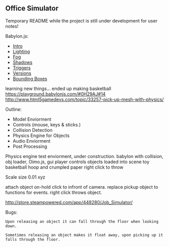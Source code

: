 ## Office Simulator

Temporary README while the project is still under development for user notes!

Babylon.js:
- [Intro](http://doc.babylonjs.com/tutorials/creating_a_basic_scene)
- [Lighting](http://doc.babylonjs.com/tutorials/lights)
- [Fog](http://doc.babylonjs.com/tutorials/environment#fog)
- [Shadows](http://doc.babylonjs.com/tutorials/shadows)
- [Triggers](https://doc.babylonjs.com/tutorials/how_to_use_actions)
- [Versions](http://www.babylonjs.com/versionbuilder/)
- [Bounding Boxes](http://www.html5gamedevs.com/topic/13057-assigning-collision-detection-on-imported-meshes/)

learning new things... ended up making basketball
https://playground.babylonjs.com/#0H29AJ#14
http://www.html5gamedevs.com/topic/33257-pick-up-mesh-with-physics/

Outline:
- Model Enviorment
- Controls (mouse, keys & sticks.)
- Collision Detection
- Physics Engine for Objects
- Audio Enviorment
- Post Processing


Physics engine test enviorment, under construction.
babylon with collision, obj loader, Oimo.js, gui
player controls
objects loaded into scene
toy basketball hoop and crumpled paper right click to throw

Scale size 0.01 xyz

attach object on-hold click  to infront of camera.
replace pickup object to functions for events.
right click throws object.

http://store.steampowered.com/app/448280/Job_Simulator/

Bugs:

`Upon releasing an object it can fall through the floor when looking down.`

`Sometimes releasing an object makes it float away, upon picking up it falls through the floor.`